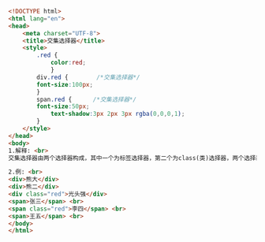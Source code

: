 
<BlogInfo id="48" title="25.交集选择器" author="白日梦想猿" pv=0 read_times=0 pre_cost_time="0分30秒" category="css学习" tag_list="['css学习']" create_time="2020.07.18 17:02:10" update_time="2020.07.18 17:11:27" />

```html
<!DOCTYPE html>
<html lang="en">
<head>
    <meta charset="UTF-8">
    <title>交集选择器</title>
    <style>
        .red {
            color:red;
            }
        div.red {        /*交集选择器*/
        font-size:100px;
        }
        span.red {      /*交集选择器*/
        font-size:50px;
            text-shadow:3px 2px 3px rgba(0,0,0,1);
        }
    </style>
</head>
<body>
1.解释: <br>
交集选择器由两个选择器构成，其中一个为标签选择器，第二个为class(类)选择器，两个选择器之间不能有空格 <br><br><br>

2.例: <br>
<div>熊大</div>
<div>熊二</div>
<div class="red">光头强</div>
<span>张三</span> <br>
<span class="red">李四</span> <br>
<span>王五</span> <br>
</body>
</html>
```
